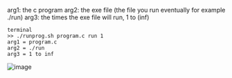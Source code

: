 arg1: the c program
arg2: the exe file (the file you run eventually for example ./run)
arg3: the times the exe file will run, 1 to (inf)

```
terminal
>> ./runprog.sh program.c run 1
arg1 = program.c
arg2 = ./run
arg3 = 1 to inf
```
![image](https://user-images.githubusercontent.com/42403145/137814191-b2c54016-5694-4732-924f-5ae9ce85f8d2.png)
